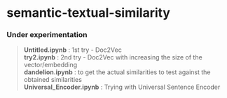 # semantic-textual-similarity
### Under experimentation

>**Untitled.ipynb** : 1st try - Doc2Vec </br>
**try2.ipynb** : 2nd try - Doc2Vec with increasing the size of the vector/embedding  </br>
**dandelion.ipynb** : to get the actual similarities to test against the obtained similarities </br>
**Universal_Encoder.ipynb**	: Trying with Universal Sentence Encoder

